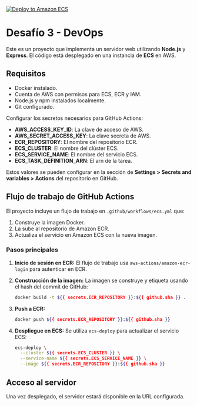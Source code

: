 [![Deploy to Amazon ECS](https://github.com/amurpo/desafio3-devops/actions/workflows/ecs.yml/badge.svg)](https://github.com/amurpo/desafio3-devops/actions/workflows/ecs.yml)

# Desafío 3 - DevOps

Este es un proyecto que implementa un servidor web utilizando **Node.js** y **Express**. El código está desplegado en una instancia de **ECS** en AWS.

## Requisitos

- Docker instalado.
- Cuenta de AWS con permisos para ECS, ECR y IAM.
- Node.js y npm instalados localmente.
- Git configurado.

Configurar los secretos necesarios para GitHub Actions:
   - **AWS_ACCESS_KEY_ID**: La clave de acceso de AWS.
   - **AWS_SECRET_ACCESS_KEY**: La clave secreta de AWS.
   - **ECR_REPOSITORY**: El nombre del repositorio ECR.
   - **ECS_CLUSTER**: El nombre del clúster ECS.
   - **ECS_SERVICE_NAME**: El nombre del servicio ECS.
   - **ECS_TASK_DEFINITION_ARN**: El arn de la tarea.

   Estos valores se pueden configurar en la sección de **Settings > Secrets and variables > Actions** del repositorio en GitHub.

## Flujo de trabajo de GitHub Actions

El proyecto incluye un flujo de trabajo en `.github/workflows/ecs.yml` que:

1. Construye la imagen Docker.
2. La sube al repositorio de Amazon ECR.
3. Actualiza el servicio en Amazon ECS con la nueva imagen.

### Pasos principales

1. **Inicio de sesión en ECR:**
   El flujo de trabajo usa `aws-actions/amazon-ecr-login` para autenticar en ECR.

2. **Construcción de la imagen:**
   La imagen se construye y etiqueta usando el hash del commit de GitHub:
   ```bash
   docker build -t ${{ secrets.ECR_REPOSITORY }}:${{ github.sha }} .
   ```

3. **Push a ECR:**
   ```bash
   docker push ${{ secrets.ECR_REPOSITORY }}:${{ github.sha }}
   ```

4. **Despliegue en ECS:**
   Se utiliza `ecs-deploy` para actualizar el servicio ECS:
   ```bash
   ecs-deploy \
     --cluster ${{ secrets.ECS_CLUSTER }} \
     --service-name ${{ secrets.ECS_SERVICE_NAME }} \
     --image ${{ secrets.ECR_REPOSITORY }}:${{ github.sha }}
   ```

## Acceso al servidor

Una vez desplegado, el servidor estará disponible en la URL configurada.
